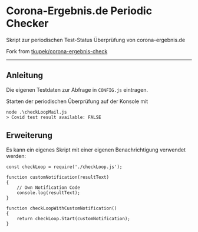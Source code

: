 # Corona-Ergebnis.de Periodic Checker

Skript zur periodischen Test-Status Überprüfung von corona-ergebnis.de

Fork from [tkupek/corona-ergebnis-check](https://github.com/tkupek/corona-ergebnis-check)

---

## Anleitung

Die eigenen Testdaten zur Abfrage in `CONFIG.js` eintragen.


Starten der periodischen Überprüfung auf der Konsole mit

```
node .\checkLoopMail.js
> Covid test result available: FALSE
```

## Erweiterung

Es kann ein eigenes Skript mit einer eigenen Benachrichtigung verwendet werden:

```
const checkLoop = require('./checkLoop.js');

function customNotification(resultText)
{
	// Own Notification Code
	console.log(resultText);
}

function checkLoopWithCustomNotification()
{
    return checkLoop.Start(customNotification);
}
```
